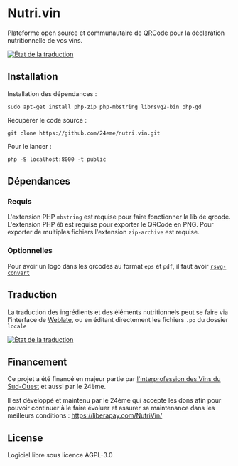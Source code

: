 # Nutri.vin

Plateforme open source et communautaire de QRCode pour la déclaration nutritionnelle de vos vins.

<a href="https://hosted.weblate.org/engage/nutrivin/">
<img src="https://hosted.weblate.org/widget/nutrivin/interface/svg-badge.svg" alt="État de la traduction" />
</a>

## Installation

Installation des dépendances :

```
sudo apt-get install php-zip php-mbstring librsvg2-bin php-gd
```

Récupérer le code source :

```
git clone https://github.com/24eme/nutri.vin.git
```

Pour le lancer :

```
php -S localhost:8000 -t public
```

## Dépendances


### Requis

L'extension PHP `mbstring` est requise pour faire fonctionner la lib de qrcode.
L'extension PHP `GD` est requise pour exporter le QRCode en PNG.
Pour exporter de multiples fichiers l'extension `zip-archive` est requise.

### Optionnelles

Pour avoir un logo dans les qrcodes au format `eps` et `pdf`, il faut avoir [`rsvg-convert`](https://gitlab.gnome.org/GNOME/librsvg)

## Traduction

La traduction des ingrédients et des éléments nutritionnels peut se faire via l'interface de [Weblate](https://hosted.weblate.org/engage/nutrivin/), ou en éditant directement les fichiers `.po` du dossier `locale`

[![État de la traduction](https://hosted.weblate.org/widget/nutrivin/interface/multi-auto.svg)](https://hosted.weblate.org/engage/nutrivin/)

## Financement

Ce projet a été financé en majeur partie par [l'interprofession des Vins du Sud-Ouest](https://www.vignobles-sudouest.fr/) et aussi par le 24ème.

Il est développé et maintenu par le 24ème qui accepte les dons afin pour pouvoir continuer à le faire évoluer et assurer sa maintenance dans les meilleurs conditions : https://liberapay.com/NutriVin/

## License

Logiciel libre sous licence AGPL-3.0
